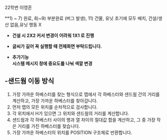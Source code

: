 22학번 이영흔

**1) ~ 7) 완료, 8)~9) 부분완료 (버그 발생), 11) 건물, 유닛 초기에 모두 배치, 건설/생산 없음,유닛 행동 X

- **건설 시 2X2 커서 변경이 어려워 1X1 로 진행**
- **글씨가 길어 꼭 실행할 때 전체화면 부탁드립니다.**

  
- **추가기능** <br>**시스템 메시지 창에 중요도를 나눠 색깔 변경**


## -샌드웜 이동 방식
  1. 가장 가까운 하베스터를 찾는 형식으로 맵에서 각 하베스터와 샌드웜 간의 거리를 계산하고, 가장 가까운 하베스터를 찾아갑니다.
  2. 먼저 맵의 모든 위치를 순차적으로 검사합니다.
  3. 각 위치에서 H가 있으면 그 위치와 샌드웜의 거리를 계산합니다.
  4. 샌드웜과 각 하베스터 사이의 행과 열 차이의 절대값 합을 계산하고, 그 중 가장 작은 거리를 가진 하베스터를 찾습니다.
  5. 가장 가까운 하베스터의 위치를 POSITION 구조체로 반환합니다.
